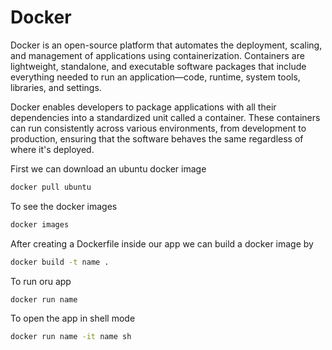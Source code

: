 # Docker

Docker is an open-source platform that automates the deployment, scaling, and management of applications using containerization. Containers are lightweight, standalone, and executable software packages that include everything needed to run an application—code, runtime, system tools, libraries, and settings.

Docker enables developers to package applications with all their dependencies into a standardized unit called a container. These containers can run consistently across various environments, from development to production, ensuring that the software behaves the same regardless of where it's deployed.

First we can download an ubuntu docker image
```bash
docker pull ubuntu
```
To see the docker images
```bash
docker images
```
After creating a Dockerfile inside our app we can build a docker image by
```bash
docker build -t name .
```
To run oru app
```bash
docker run name
```
To open the app in shell mode
```bash
docker run name -it name sh
```
